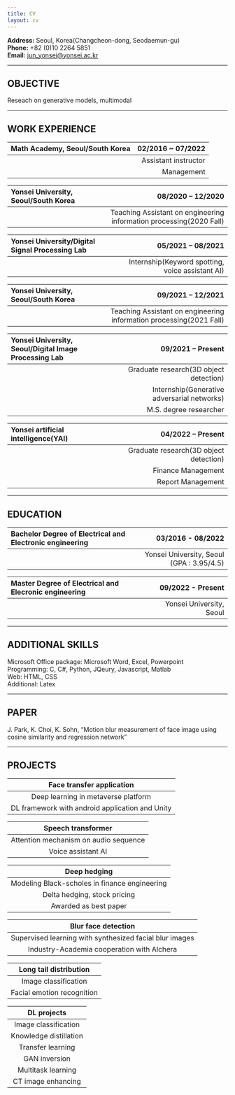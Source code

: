```yaml
---
title: CV
layout: cv
---
```


**Address:** Seoul, Korea(Changcheon-dong, Seodaemun-gu)   
**Phone:** +82 (0)10 2264 5851   
**Email:** jun_yonsei@yonsei.ac.kr
   
---
   
## OBJECTIVE

Reseach on generative models, multimodal
   
---
   
## WORK EXPERIENCE

|Math Academy, Seoul/South Korea|02/2016 ~ 07/2022|
|:---|---:|
||Assistant instructor|
||Management|   
   
|Yonsei University, Seoul/South Korea|08/2020 – 12/2020|
|:---|---:|
||Teaching Assistant on engineering information processing(2020 Fall)|

|Yonsei University/Digital Signal Processing Lab|05/2021 – 08/2021|
|:---|---:|
||Internship(Keyword spotting, voice assistant AI)|

|Yonsei University, Seoul/South Korea|09/2021 – 12/2021|
|:---|---:|
||Teaching Assistant on engineering information processing(2021 Fall)|

|Yonsei University, Seoul/Digital Image Processing Lab|09/2021 – Present|
|:---|---:|
||Graduate research(3D object detection)|
||Internship(Generative adversarial networks)|
||M.S. degree researcher|

|Yonsei artificial intelligence(YAI)|04/2022 – Present|
|:---|---:|
||Graduate research(3D object detection)|
||Finance Management|
||Report Management|
   
---

## EDUCATION

|Bachelor Degree of Electrical and Electronic engineering|03/2016 - 08/2022|
|:---|---:|
||Yonsei University, Seoul (GPA : 3.95/4.5)|

|Master Degree of Electrical and Elecronic engineering|09/2022 - Present|
|:---|---:|
||Yonsei University, Seoul|

---

## ADDITIONAL SKILLS

Microsoft Office package: Microsoft Word, Excel, Powerpoint   
Programming: C, C#, Python, JQeury, Javascript, Matlab   
Web: HTML, CSS   
Additional: Latex   

---

## PAPER
J. Park, K. Choi, K. Sohn, “Motion blur measurement of face image using cosine similarity and regression network”

---

## PROJECTS

|Face transfer application|
|:---:|
|Deep learning in metaverse platform|
|DL framework with android application and Unity|

|Speech transformer|
|:---:|
|Attention mechanism on audio sequence|
|Voice assistant AI|

|Deep hedging|
|:---:|
|Modeling Black-scholes in finance engineering|
|Delta hedging, stock pricing|
|Awarded as best paper|

|Blur face detection|
|:---:|
|Supervised learning with synthesized facial blur images|
|Industry-Academia cooperation with Alchera|

|Long tail distribution|
|:---:|
|Image classification|
|Facial emotion recognition|

|DL projects|
|:---:|
|Image classification|
|Knowledge distillation|
|Transfer learning|
|GAN inversion|
|Multitask learning|
|CT image enhancing|